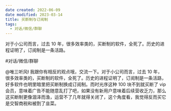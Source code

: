 ```yaml
---
date created: 2022-06-09
date modified: 2023-03-14
title: 买断制与订阅制
tags:
  - 对话/微信/群聊
---
```


对于小公司而言，过去 10 年，很多效率类的，买断制的软件，全死了。历史的进程证明了，订阅制是一条活路。

#对话/微信/群聊

@唯三听风 我跟你有相反的观点哦，交流一下。对于小公司而言，过去 10 年，很多效率类的，买断制的软件，全死了。历史的进程证明了，订阅制是一条活路，好多软件也明里暗里把买断制换成订阅制。而时光序这种 100 块不到就买断了 vip 会员，意味着广告不能随意乱打了吧，如果没有新用户意味着后续营收乏力，那么这买断制更像涸泽而渔，运营不了几年就得关闭了，这个角度看，我觉得反而买它是交智商税和被割了韭菜。
